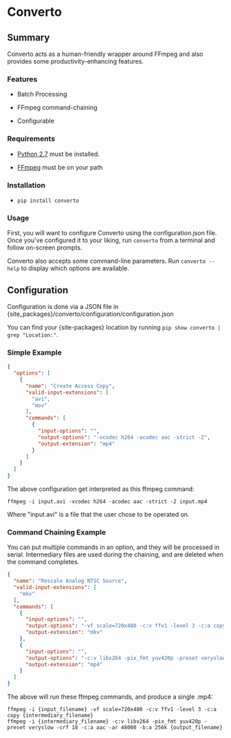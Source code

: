 # Converto

## Summary

Converto acts as a human-friendly wrapper around FFmpeg and also provides some productivity-enhancing features.

### Features

* Batch Processing

* FFmpeg command-chaining

* Configurable


### Requirements

* [Python 2.7](https://www.python.org/) must be installed.

* [FFmpeg](https://ffmpeg.org/) must be on your path

### Installation

* `pip install converto`

### Usage

First, you will want to configure Converto using the configuration.json file. Once you've configured it to your liking, run `converto` from a terminal and follow on-screen prompts.

Converto also accepts some command-line parameters. Run `converto --help` to display which options are available.

## Configuration

Configuration is done via a JSON file in {site_packages}/converto/configuration/configuration.json

You can find your {site-packages} location by running `pip show converto | grep "Location:"`.

### Simple Example

```json
{
  "options": [
    {
      "name": "Create Access Copy",
      "valid-input-extensions": [
        "avi",
        "mov"
      ],
      "commands": [
        {
          "input-options": "",
          "output-options": "-vcodec h264 -acodec aac -strict -2",
          "output-extension": "mp4"
        }
      ]
    }
  ]
}
```

The above configuration get interpreted as this ffmpeg command:

```shell
ffmpeg -i input.avi -vcodec h264 -acodec aac -strict -2 input.mp4
```

Where "input.avi" is a file that the user chose to be operated on.

### Command Chaining Example

You can put multiple commands in an option, and they will be processed in serial. Intermediary files are used during the chaining, and are deleted when the command completes.

```json
{
  "name": "Rescale Analog NTSC Source",
  "valid-input-extensions": [
    "mkv"
  ],
  "commands": [
    {
      "input-options": "",
      "output-options": "-vf scale=720x480 -c:v ffv1 -level 3 -c:a copy",
      "output-extension": "mkv"
    },
    {
      "input-options": "",
      "output-options": "-c:v libx264 -pix_fmt yuv420p -preset veryslow -crf 18 -c:a aac -ar 48000 -b:a 256k",
      "output-extension": "mp4"
    }
  ]
}
```

The above will run these ffmpeg commands, and produce a single .mp4:
```shell
ffmpeg -i {input_filename} -vf scale=720x480 -c:v ffv1 -level 3 -c:a copy {intermediary_filename}
ffmpeg -i {intermediary_filename} -c:v libx264 -pix_fmt yuv420p -preset veryslow -crf 18 -c:a aac -ar 48000 -b:a 256k {output_filename}
```

